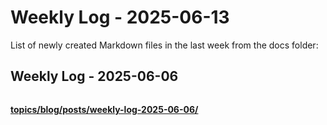# Weekly Log - 2025-06-13

List of newly created Markdown files in the last week from the docs folder:

## Weekly Log - 2025-06-06
![]()



**[topics/blog/posts/weekly-log-2025-06-06/](https://levoxtrip.github.io/TKB/topics/blog/posts/weekly-log-2025-06-06/)**

